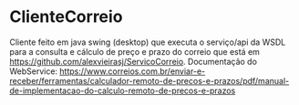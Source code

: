 # ClienteCorreio
Cliente feito em java swing (desktop) que executa o serviço/api da WSDL para a consulta e cálculo de preço e prazo do correio que está em https://github.com/alexvieirasj/ServicoCorreio. Documentação do WebService: https://www.correios.com.br/enviar-e-receber/ferramentas/calculador-remoto-de-precos-e-prazos/pdf/manual-de-implementacao-do-calculo-remoto-de-precos-e-prazos
